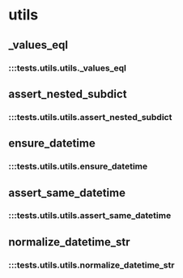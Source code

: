 # utils

## _values_eql

### :::tests.utils.utils._values_eql

## assert_nested_subdict

### :::tests.utils.utils.assert_nested_subdict

## ensure_datetime

### :::tests.utils.utils.ensure_datetime

## assert_same_datetime

### :::tests.utils.utils.assert_same_datetime

## normalize_datetime_str

### :::tests.utils.utils.normalize_datetime_str

